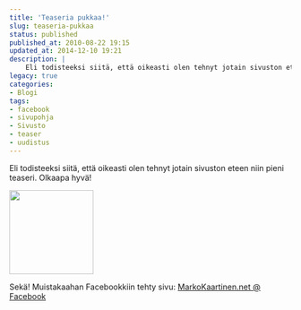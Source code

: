 ```yaml
---
title: 'Teaseria pukkaa!'
slug: teaseria-pukkaa
status: published
published_at: 2010-08-22 19:15
updated_at: 2014-12-10 19:21
description: |
    Eli todisteeksi siitä, että oikeasti olen tehnyt jotain sivuston eteen niin pieni teaseri. Olkaapa hyvä! Sekä! Muistakaahan Facebookkiin tehty sivu: MarkoKaartinen.net @ Facebook
legacy: true
categories:
- Blogi
tags:
- facebook
- sivupohja
- Sivusto
- teaser
- uudistus
---
```


<p>Eli todisteeksi siitä, että oikeasti olen tehnyt jotain sivuston eteen niin pieni teaseri. Olkaapa hyvä!</p>
<p><a href="https://cdn.markokaartinen.net/uploads/2010/08/MarkoKaartinen.net_1282497068970.png"><img loading="lazy" decoding="async" class="alignnone size-thumbnail wp-image-1094" title="MKnet teaser" src="https://cdn.markokaartinen.net/uploads/2010/08/MarkoKaartinen.net_1282497068970-150x150.png" alt="" width="150" height="150" /></a></p>
<p>Sekä! Muistakaahan Facebookkiin tehty sivu: <a href="http://www.facebook.com/pages/MarkoKaartinennet/130385637003101" target="_blank">MarkoKaartinen.net @ Facebook</a></p>